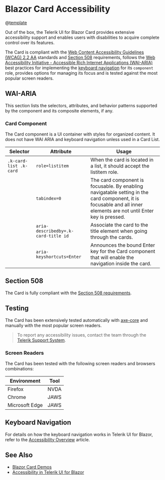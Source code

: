 
# Blazor Card Accessibility

@[template](/_contentTemplates/common/parameters-table-styles.md#table-layout)

Out of the box, the Telerik UI for Blazor Card provides extensive accessibility support and enables users with disabilities to acquire complete control over its features.

The Card is compliant with the [Web Content Accessibility Guidelines (WCAG) 2.2 AA](https://www.w3.org/TR/WCAG22/) standards and [Section 508](https://www.section508.gov/) requirements, follows the [Web Accessibility Initiative - Accessible Rich Internet Applications (WAI-ARIA)](https://www.w3.org/WAI/ARIA/apg/) best practices for implementing the [keyboard navigation](#keyboard-navigation) for its `component` role, provides options for managing its focus and is tested against the most popular screen readers.

## WAI-ARIA

This section lists the selectors, attributes, and behavior patterns supported by the component and its composite elements, if any.

### Card Component

The Card component is a UI container with styles for organized content. It does not have WAI ARIA and keyboard navigation unless used in a Card List.

| Selector | Attribute | Usage |
| -------- | --------- | ----- |
| `.k-card-list .k-card` | `role=listitem` | When the card is located in a list, it should accept the listitem role. |
| | `tabindex=0` | The card component is focusable. By enabling navigatable setting in the card component, it is focusable and all inner elements are not until Enter key is pressed. |
| | `aria-describedby=.k-card-title id` | Associate the card to the title element when going through the cards. |
| | `aria-keyshortcuts=Enter` | Announces the bound Enter key for the Card component that will enable the navigation inside the card. |

## Section 508

The Card is fully compliant with the [Section 508 requirements](http://www.section508.gov/).

## Testing

The Card has been extensively tested automatically with [axe-core](https://github.com/dequelabs/axe-core) and manually with the most popular screen readers.

> To report any accessibility issues, contact the team through the [Telerik Support System](https://www.telerik.com/account/support-center).

### Screen Readers

The Card has been tested with the following screen readers and browsers combinations:

| Environment | Tool |
| ----------- | ---- |
| Firefox | NVDA |
| Chrome | JAWS |
| Microsoft Edge | JAWS |

## Keyboard Navigation

For details on how the keyboard navigation works in Telerik UI for Blazor, refer to the [Accessibility Overview](slug:accessibility-overview#keyboard-navigation) article.

## See Also

* [Blazor Card Demos](https://demos.telerik.com/blazor-ui/card/overview)
* [Accessibility in Telerik UI for Blazor](slug:accessibility-overview)